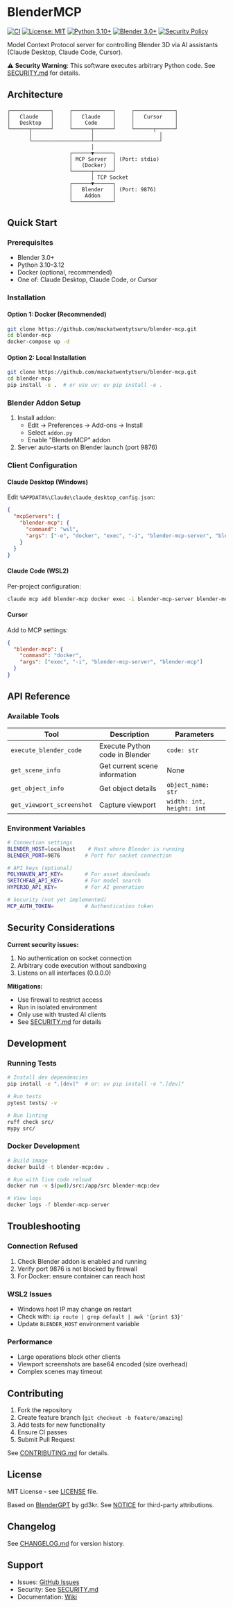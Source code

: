 # BlenderMCP

[![CI](https://github.com/mackatwentytsuru/blender-mcp/actions/workflows/ci.yml/badge.svg)](https://github.com/mackatwentytsuru/blender-mcp/actions/workflows/ci.yml)
[![License: MIT](https://img.shields.io/badge/License-MIT-blue.svg)](LICENSE)
[![Python 3.10+](https://img.shields.io/badge/python-3.10+-blue.svg)](https://www.python.org/downloads/)
[![Blender 3.0+](https://img.shields.io/badge/blender-3.0+-orange.svg)](https://www.blender.org/)
[![Security Policy](https://img.shields.io/badge/security-policy-red.svg)](SECURITY.md)

Model Context Protocol server for controlling Blender 3D via AI assistants (Claude Desktop, Claude Code, Cursor).

⚠️ **Security Warning**: This software executes arbitrary Python code. See [SECURITY.md](SECURITY.md) for details.

## Architecture

```
┌─────────────┐     ┌─────────────┐     ┌─────────────┐
│   Claude    │     │   Claude    │     │   Cursor    │
│   Desktop   │     │    Code     │     │             │
└──────┬──────┘     └──────┬──────┘     └──────┬──────┘
       │                   │                     │
       └───────────────────┴─────────────────────┘
                           │
                    ┌──────▼──────┐
                    │ MCP Server  │ (Port: stdio)
                    │   (Docker)  │
                    └──────┬──────┘
                           │ TCP Socket
                    ┌──────▼──────┐
                    │   Blender   │ (Port: 9876)
                    │    Addon    │
                    └─────────────┘
```

## Quick Start

### Prerequisites

- Blender 3.0+
- Python 3.10-3.12
- Docker (optional, recommended)
- One of: Claude Desktop, Claude Code, or Cursor

### Installation

#### Option 1: Docker (Recommended)

```bash
git clone https://github.com/mackatwentytsuru/blender-mcp.git
cd blender-mcp
docker-compose up -d
```

#### Option 2: Local Installation

```bash
git clone https://github.com/mackatwentytsuru/blender-mcp.git
cd blender-mcp
pip install -e .  # or use uv: uv pip install -e .
```

### Blender Addon Setup

1. Install addon:
   - Edit → Preferences → Add-ons → Install
   - Select `addon.py`
   - Enable "BlenderMCP" addon
2. Server auto-starts on Blender launch (port 9876)

### Client Configuration

#### Claude Desktop (Windows)

Edit `%APPDATA%\Claude\claude_desktop_config.json`:

```json
{
  "mcpServers": {
    "blender-mcp": {
      "command": "wsl",
      "args": ["-e", "docker", "exec", "-i", "blender-mcp-server", "blender-mcp"]
    }
  }
}
```

#### Claude Code (WSL2)

Per-project configuration:
```bash
claude mcp add blender-mcp docker exec -i blender-mcp-server blender-mcp
```

#### Cursor

Add to MCP settings:
```json
{
  "blender-mcp": {
    "command": "docker",
    "args": ["exec", "-i", "blender-mcp-server", "blender-mcp"]
  }
}
```

## API Reference

### Available Tools

| Tool | Description | Parameters |
|------|-------------|------------|
| `execute_blender_code` | Execute Python code in Blender | `code: str` |
| `get_scene_info` | Get current scene information | None |
| `get_object_info` | Get object details | `object_name: str` |
| `get_viewport_screenshot` | Capture viewport | `width: int, height: int` |

### Environment Variables

```bash
# Connection settings
BLENDER_HOST=localhost    # Host where Blender is running
BLENDER_PORT=9876        # Port for socket connection

# API keys (optional)
POLYHAVEN_API_KEY=       # For asset downloads
SKETCHFAB_API_KEY=       # For model search
HYPER3D_API_KEY=         # For AI generation

# Security (not yet implemented)
MCP_AUTH_TOKEN=          # Authentication token
```

## Security Considerations

**Current security issues:**
1. No authentication on socket connection
2. Arbitrary code execution without sandboxing
3. Listens on all interfaces (0.0.0.0)

**Mitigations:**
- Use firewall to restrict access
- Run in isolated environment
- Only use with trusted AI clients
- See [SECURITY.md](SECURITY.md) for details

## Development

### Running Tests

```bash
# Install dev dependencies
pip install -e ".[dev]"  # or: uv pip install -e ".[dev]"

# Run tests
pytest tests/ -v

# Run linting
ruff check src/
mypy src/
```

### Docker Development

```bash
# Build image
docker build -t blender-mcp:dev .

# Run with live code reload
docker run -v $(pwd)/src:/app/src blender-mcp:dev

# View logs
docker logs -f blender-mcp-server
```

## Troubleshooting

### Connection Refused

1. Check Blender addon is enabled and running
2. Verify port 9876 is not blocked by firewall
3. For Docker: ensure container can reach host

### WSL2 Issues

- Windows host IP may change on restart
- Check with: `ip route | grep default | awk '{print $3}'`
- Update `BLENDER_HOST` environment variable

### Performance

- Large operations block other clients
- Viewport screenshots are base64 encoded (size overhead)
- Complex scenes may timeout

## Contributing

1. Fork the repository
2. Create feature branch (`git checkout -b feature/amazing`)
3. Add tests for new functionality
4. Ensure CI passes
5. Submit Pull Request

See [CONTRIBUTING.md](CONTRIBUTING.md) for details.

## License

MIT License - see [LICENSE](LICENSE) file.

Based on [BlenderGPT](https://github.com/gd3kr/BlenderGPT) by gd3kr.
See [NOTICE](NOTICE) for third-party attributions.

## Changelog

See [CHANGELOG.md](CHANGELOG.md) for version history.

## Support

- Issues: [GitHub Issues](https://github.com/mackatwentytsuru/blender-mcp/issues)
- Security: See [SECURITY.md](SECURITY.md)
- Documentation: [Wiki](https://github.com/mackatwentytsuru/blender-mcp/wiki)